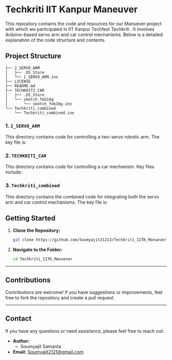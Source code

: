# Techkriti IIT Kanpur Maneuver

This repository contains the code and resources for our Manuever project with which we participated in IIT Kanpur Techfest Techkriti . It involves Arduino-based servo arm and car control mechanisms. Below is a detailed explanation of the code structure and contents.

## Project Structure

```
├── 2_SERVO_ARM
│   ├── .DS_Store
│   └── 2_SERVO_ARM.ino
├── LICENSE
├── README.md
├── TECHKRITI_CAR
│   ├── .DS_Store
│   └── sketch_feb16g
│       └── sketch_feb16g.ino
└── Techkriti_combined
    └── Techkriti_combined.ino
```

### 1. `2_SERVO_ARM`

This directory contains code for controlling a two-servo robotic arm. The key file is:


### 2. `TECHKRITI_CAR`

This directory contains code for controlling a car mechanism. Key files include:


### 3. `Techkriti_combined`

This directory contains the combined code for integrating both the servo arm and car control mechanisms. The key file is:


## Getting Started

1. **Clone the Repository:**

   ```bash
   git clone https://github.com/Soumyajit21213/Techkriti_IITK_Manuever.git
   ```

2. **Navigate to the Folder:**

   ```bash
   cd Techkriti_IITK_Manuever
   ```

---

## Contributions

Contributions are welcome! If you have suggestions or improvements, feel free to fork the repository and create a pull request.

---

## Contact

If you have any questions or need assistance, please feel free to reach out:

- **Author:**
  - Soumyajit Samanta
- **Email:** [Soumyajit2121@gmail.com](mailto\:soumyajit2121@gmail.com)

